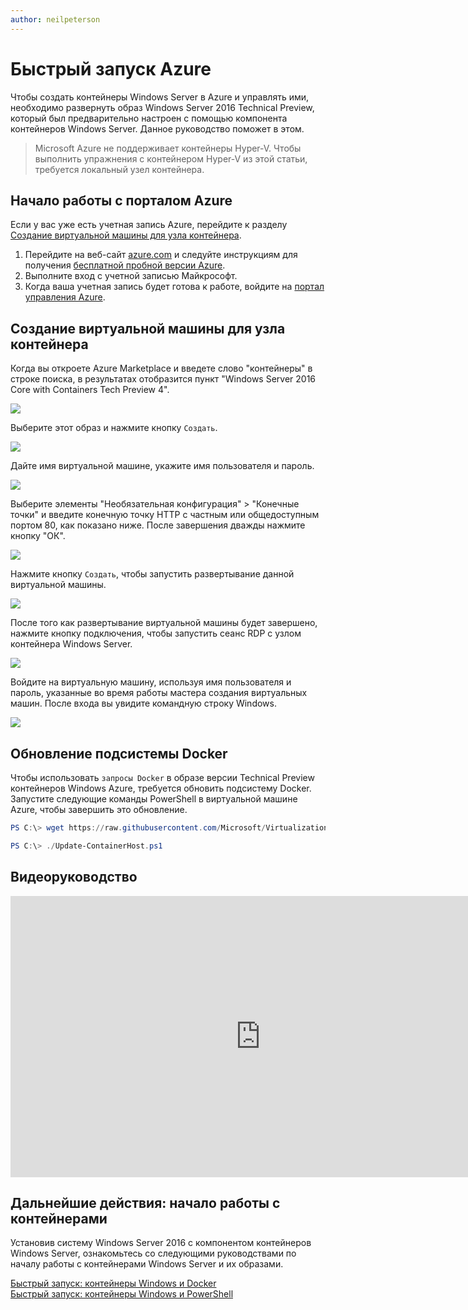 ```yaml
---
author: neilpeterson
---
```


# Быстрый запуск Azure

Чтобы создать контейнеры Windows Server в Azure и управлять ими, необходимо развернуть образ Windows Server 2016 Technical Preview, который был предварительно настроен с помощью компонента контейнеров Windows Server. Данное руководство поможет в этом.

> Microsoft Azure не поддерживает контейнеры Hyper-V. Чтобы выполнить упражнения с контейнером Hyper-V из этой статьи, требуется локальный узел контейнера.

## Начало работы с порталом Azure

Если у вас уже есть учетная запись Azure, перейдите к разделу [Создание виртуальной машины для узла контейнера](#CreateacontainerhostVM).

1. Перейдите на веб-сайт [azure.com](https://azure.com) и следуйте инструкциям для получения [бесплатной пробной версии Azure](https://azure.microsoft.com/en-us/pricing/free-trial/).
2. Выполните вход с учетной записью Майкрософт.
3. Когда ваша учетная запись будет готова к работе, войдите на [портал управления Azure](https://portal.azure.com).

## Создание виртуальной машины для узла контейнера

Когда вы откроете Azure Marketplace и введете слово "контейнеры" в строке поиска, в результатах отобразится пункт "Windows Server 2016 Core with Containers Tech Preview 4".

![](./media/newazure1.png)

Выберите этот образ и нажмите кнопку `Создать`.

![](./media/tp41.png)

Дайте имя виртуальной машине, укажите имя пользователя и пароль.

![](media/newazure2.png)

Выберите элементы "Необязательная конфигурация" > "Конечные точки" и введите конечную точку HTTP с частным или общедоступным портом 80, как показано ниже. После завершения дважды нажмите кнопку "ОК".

![](./media/newazure3.png)

Нажмите кнопку `Создать`, чтобы запустить развертывание данной виртуальной машины.

![](media/newazure2.png)

После того как развертывание виртуальной машины будет завершено, нажмите кнопку подключения, чтобы запустить сеанс RDP с узлом контейнера Windows Server.

![](media/newazure6.png)

Войдите на виртуальную машину, используя имя пользователя и пароль, указанные во время работы мастера создания виртуальных машин. После входа вы увидите командную строку Windows.

![](media/newazure7.png)

## Обновление подсистемы Docker

Чтобы использовать `запросы Docker` в образе версии Technical Preview контейнеров Windows Azure, требуется обновить подсистему Docker. Запустите следующие команды PowerShell в виртуальной машине Azure, чтобы завершить это обновление.

```powershell
PS C:\> wget https://raw.githubusercontent.com/Microsoft/Virtualization-Documentation/live/windows-server-container-tools/Update-ContainerHost/Update-ContainerHost.ps1 -OutFile Update-ContainerHost.ps1

PS C:\> ./Update-ContainerHost.ps1
```

## Видеоруководство

<iframe src="https://channel9.msdn.com/Blogs/containers/Quick-Start-Configure-Windows-Server-Containers-in-Microsoft-Azure/player#ccLang=ru" width="800" height="450"  allowFullScreen="true" frameBorder="0" scrolling="no"></iframe>


## Дальнейшие действия: начало работы с контейнерами

Установив систему Windows Server 2016 с компонентом контейнеров Windows Server, ознакомьтесь со следующими руководствами по началу работы с контейнерами Windows Server и их образами.

[Быстрый запуск: контейнеры Windows и Docker](./manage_docker.md)  
[Быстрый запуск: контейнеры Windows и PowerShell](./manage_powershell.md)



<!--HONumber=Mar16_HO3-->

